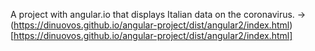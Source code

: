 A project with angular.io that displays Italian data on the coronavirus.
-> (https://dinuovos.github.io/angular-project/dist/angular2/index.html)[https://dinuovos.github.io/angular-project/dist/angular2/index.html]
